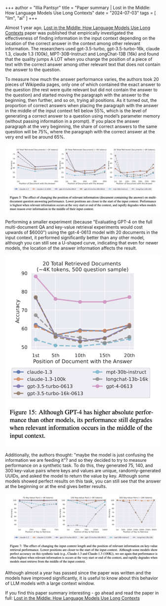 +++
author = "Illia Pantsyr"
title = "Paper summary | Lost in the Middle: How Language Models Use Long Contexts"
date = "2024-07-03"
tags = [ "llm", "ai" ]
+++

Almost 1 year ago, [Lost in the Middle: How Language Models Use Long Contexts](https://arxiv.org/abs/2307.03172) paper was published that empirically investigated the effectiveness of finding information in the input context depending on the location of the correct answer in the context among other relevant information. The researchers used gpt-3.5-turbo, gpt-3.5-turbo-16k, claude 1.3, claude 1.3 (100k), MPT-30B-Instruct and LongChat-13B (16k) and found that the quality jumps A LOT when you change the position of a piece of text with the correct answer among other relevant text that does not contain the answer to the question.

To measure how much the answer performance varies, the authors took 20 pieces of Wikipedia pages, only one of which contained the exact answer to the question (the rest were quite relevant but did not contain the answer to the question) and started moving the paragraph with the answer to the beginning, then further, and so on, trying all positions. As it turned out, the proportion of correct answers when placing the paragraph with the answer in the middle of the input context fell below 55%, which is the level of generating a correct answer to a question using model’s parameter memory (without passing information in a prompt). If you place the answer paragraph at the very beginning, the share of correct answers to the same question will be 75%, where the paragraph with the correct answer at the very end will be around 65%.

![multi_document_relevant_info_performance.png](/lost_in_the_middle_how_language_models_use_long_contexts/multi_document_relevant_info_performance.png)

Performing a smaller experiment (because "Evaluating GPT-4 on the full multi-document QA and key-value retrieval experiments would cost upwards of $6000") using the gpt-4-0613 model with 20 documents in the input context, it performed significantly better than any other model, although you can still see a U-shaped curve, indicating that even for newer models, the location of the answer information affects the result.

![multi_document_gpt_4_performance.png](/lost_in_the_middle_how_language_models_use_long_contexts/multi_document_gpt_4_performance.png)

Additionally, the authors thought: "maybe the model is just confusing the information we are feeding it"? and so they decided to try to measure performance on a synthetic task. To do this, they generated 75, 140, and 300 key-value pairs where keys and values are unique, randomly-generated UUIDs, and asked the model to return the value by key. Although some models showed perfect results on this task, you can still see that the answer at the beginning or at the end gives better results.

![synthetic_task_relevant_info_performance.png](/lost_in_the_middle_how_language_models_use_long_contexts/synthetic_task_relevant_info_performance.png)

Although almost a year has passed since the paper was written and the models have improved significantly, it is useful to know about this behavior of LLM models with a large context window.

If you find this paper summary interesting - go ahead and read the paper in full: [Lost in the Middle: How Language Models Use Long Contexts](https://arxiv.org/pdf/2307.03172)
